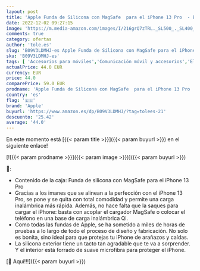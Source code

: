 ```yaml
---
layout: post
title: 'Apple Funda de Silicona con MagSafe  para el iPhone 13 Pro  - Eucalipto'
date: 2022-12-02 09:27:15
image: 'https://m.media-amazon.com/images/I/216grQ7zTRL._SL500_._SL400_.jpg'
comments: true
category: ofertas
author: 'tole.es'
slug: 'B09V3LDMHJ-es Apple Funda de Silicona con MagSafe para el iPhone 13 Pro...'
sku: 'B09V3LDMHJ-es'
tags: [ 'Accesorios para móviles','Comunicación móvil y accesorios','Electrónica','Fundas y carcasas para teléfonos móviles','apple','iphone','🇪🇸', ]
actualPrice: 44.0 EUR
currency: EUR
price: 44.0
comparePrice: 59.0 EUR
prodname: 'Apple Funda de Silicona con MagSafe  para el iPhone 13 Pro  - Eucalipto'
country: 'es'
flag: '🇪🇸'
brand: 'Apple'
buyurl: 'https://www.amazon.es/dp/B09V3LDMHJ/?tag=tolees-21'
descuento: '25.42'
average: '44.0'
---
```


En este momento está [{{< param title >}}]({{< param buyurl >}}) en el siguiente enlace!

[![{{< param prodname >}}]({{< param image >}})]({{< param buyurl >}})

🔎:

- Contenido de la caja: Funda de silicona con MagSafe para el iPhone 13 Pro
- Gracias a los imanes que se alinean a la perfección con el iPhone 13 Pro, se pone y se quita con total comodidad y permite una carga inalámbrica más rápida. Además, no hace falta que la saques para cargar el iPhone: basta con acoplar el cargador MagSafe o colocar el teléfono en una base de carga inalámbrica Qi.
- Como todas las fundas de Apple, se ha sometido a miles de horas de pruebas a lo largo de todo el proceso de diseño y fabricación. No solo es bonita, sino ideal para que protejas tu iPhone de arañazos y caídas.
- La silicona exterior tiene un tacto tan agradable que te va a sorprender. Y el interior está forrado de suave microfibra para proteger el iPhone.

[🛒 Aquí!!!]({{< param buyurl >}})
